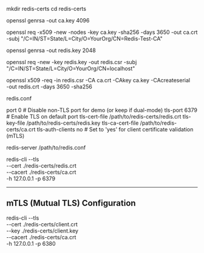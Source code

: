 mkdir redis-certs
cd redis-certs

openssl genrsa -out ca.key 4096

openssl req -x509 -new -nodes -key ca.key -sha256 -days 3650 -out ca.crt \
  -subj "/C=IN/ST=State/L=City/O=YourOrg/CN=Redis-Test-CA"

openssl genrsa -out redis.key 2048

openssl req -new -key redis.key -out redis.csr -subj "/C=IN/ST=State/L=City/O=YourOrg/CN=localhost"

openssl x509 -req -in redis.csr -CA ca.crt -CAkey ca.key -CAcreateserial \
  -out redis.crt -days 3650 -sha256


redis.conf


port 0                    # Disable non-TLS port for demo (or keep if dual-mode)
tls-port 6379             # Enable TLS on default port
tls-cert-file /path/to/redis-certs/redis.crt
tls-key-file /path/to/redis-certs/redis.key
tls-ca-cert-file /path/to/redis-certs/ca.crt
tls-auth-clients no       # Set to 'yes' for client certificate validation (mTLS)


redis-server /path/to/redis.conf


redis-cli --tls \
  --cert ./redis-certs/redis.crt \
  --cacert ./redis-certs/ca.crt \
  -h 127.0.0.1 -p 6379



-----------------------------
mTLS (Mutual TLS) Configuration
-----------------------------

redis-cli --tls \
  --cert ./redis-certs/client.crt \
  --key ./redis-certs/client.key \
  --cacert ./redis-certs/ca.crt \
  -h 127.0.0.1 -p 6380